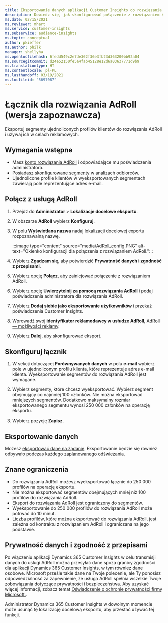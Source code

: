 ```yaml
---
title: Eksportowanie danych aplikacji Customer Insights do rozwiązania AdRoll
description: Dowiedz się, jak skonfigurować połączenie z rozwiązaniem AdRoll.
ms.date: 02/15/2021
ms.reviewer: mhart
ms.service: customer-insights
ms.subservice: audience-insights
ms.topic: conceptual
author: pkieffer
ms.author: philk
manager: shellyha
ms.openlocfilehash: 6fedd549c2e7de362f36e3fb23d363200bb92a04
ms.sourcegitcommit: d24e52150fe5a4fab45128e12d6a03637771d9b9
ms.translationtype: HT
ms.contentlocale: pl-PL
ms.lasthandoff: 03/19/2021
ms.locfileid: "5697087"
---
```

# <a name="connector-for-adroll-preview"></a>Łącznik dla rozwiązania AdRoll (wersja zapoznawcza)

Eksportuj segmenty ujednoliconych profilów klientów do rozwiązania AdRoll i używaj ich w celach reklamowych. 

## <a name="prerequisites"></a>Wymagania wstępne

-   Masz [konto rozwiązania AdRoll](https://www.adroll.com/) i odpowiadające mu poświadczenia administratora.
-   Posiadasz [skonfigurowane segmenty](segments.md) w analizach odbiorców.
-   Ujednolicone profile klientów w wyeksportowanych segmentach zawierają pole reprezentujące adres e-mail.

## <a name="connect-to-adroll"></a>Połącz z usługą AdRoll

1. Przejdź do **Administrator** > **Lokalizacje docelowe eksportu**.

1. W obszarze **AdRoll** wybierz **Konfiguruj**.

1. W polu **Wyświetlana nazwa** nadaj lokalizacji docelowej exportu rozpoznawalną nazwę.

   :::image type="content" source="media/AdRoll_config.PNG" alt-text="Okienko konfiguracji dla połączenia z rozwiązaniem AdRoll.":::

1. Wybierz **Zgadzam się**, aby potwierdzić **Prywatność danych i zgodność z przepisami**.

1. Wybierz opcję **Połącz**, aby zainicjować połączenie z rozwiązaniem AdRoll.

1. Wybierz opcję **Uwierzytelnij za pomocą rozwiązania AdRoll** i podaj poświadczenia administratora dla rozwiązania AdRoll. 

1. Wybierz **Dodaj siebie jako eksportowanie użytkowników** i przekaż poświadczenia Customer Insights.

1. Wprowadź swój **identyfikator reklamodawcy w usłudze AdRoll**, [AdRoll — możliwości reklamy](https://help.adroll.com/hc/en-us/articles/212011838-Advertiser-Profiles).

1. Wybierz **Dalej**, aby skonfigurować eksport.

## <a name="configure-the-connector"></a>Skonfiguruj łącznik

1. W sekcji dotyczącej **Porównywanych danych** w polu **e-mail** wybierz pole w ujednoliconym profilu klienta, które reprezentuje adres e-mail klienta. Wyeksportowanie segmentów do rozwiązania AdRoll jest wymagane.

1. Wybierz segmenty, które chcesz wyeksportować. Wybierz segment obejmujący co najmniej 100 członków. Nie można eksportować mniejszych segmentów. Dodatkowo maksymalny rozmiar eksportowanego segmentu wynosi 250 000 członków na operację eksportu. 

1. Wybierz pozycję **Zapisz**.

## <a name="export-the-data"></a>Eksportowanie danych

Możesz [eksportować dane na żądanie](export-destinations.md). Eksportowanie będzie się również odbywało podczas każdego [zaplanowanego odświeżania](system.md#schedule-tab).

## <a name="known-limitations"></a>Znane ograniczenia

- Do rozwiązania AdRoll możesz wyeksportować łącznie do 250 000 profilów na operację eksportu.
- Nie można eksportować segmentów obejmujących mniej niż 100 profilów do rozwiązania AdRoll. 
- Eksport do rozwiązania AdRoll jest ograniczony do segmentów.
- Wyeksportowanie do 250 000 profilów do rozwiązania AdRoll może potrwać do 10 minut. 
- Liczba profilów, które można eksportować do rozwiązania AdRoll, jest zależna od kontraktu z rozwiązaniem AdRoll i ograniczana na jego podstawie.

## <a name="data-privacy-and-compliance"></a>Prywatność danych i zgodność z przepisami

Po włączeniu aplikacji Dynamics 365 Customer Insights w celu transmisji danych do usługi AdRoll można przesyłać dane spoza granicy zgodności dla aplikacji Dynamics 365 Customer Insights, w tym również dane osobowe. Microsoft prześle takie dane na Twoje polecenie, ale Ty ponosisz odpowiedzialność za zapewnienie, że usługa AdRoll spełnia wszelkie Twoje zobowiązania dotyczące prywatności i bezpieczeństwa. Aby uzyskać więcej informacji, zobacz temat [Oświadczenie o ochronie prywatności firmy Microsoft.](https://go.microsoft.com/fwlink/?linkid=396732).

Administrator Dynamics 365 Customer Insights w dowolnym momencie może usunąć tę lokalizację docelową eksportu, aby przestać używać tej funkcji.
